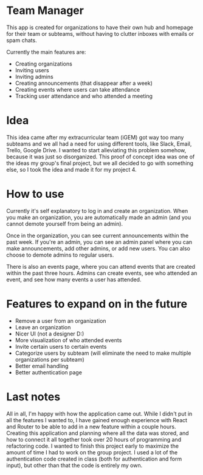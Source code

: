# Team Manager

This app is created for organizations to have their own hub and homepage for their team or subteams, without having to clutter inboxes with emails or spam chats.

Currently the main features are:

* Creating organizations
* Inviting users
* Inviting admins
* Creating announcements (that disappear after a week)
* Creating events where users can take attendance
* Tracking user attendance and who attended a meeting

# Idea

This idea came after my extracurricular team (iGEM) got way too many subteams and we all had a need for using different tools, like Slack, Email, Trello, Google Drive. I wanted to start alleviating this problem somehow, because it was just so disorganized. This proof of concept idea was one of the ideas my group's final project, but we all decided to go with something else, so I took the idea and made it for my project 4.

# How to use

Currently it's self explanatory to log in and create an organization. When you make an organization, you are automatically made an admin (and you cannot demote yourself from being an admin).

Once in the organization, you can see current announcements within the past week. If you're an admin, you can see an admin panel where you can make announcements, add other admins, or add new users. You can also choose to demote admins to regular users.

There is also an events page, where you can attend events that are created within the past three hours. Admins can create events, see who attended an event, and see how many events a user has attended.

# Features to expand on in the future

* Remove a user from an organization
* Leave an organization
* Nicer UI (not a designer D:)
* More visualization of who attended events
* Invite certain users to certain events
* Categorize users by subteam (will eliminate the need to make multiple organizations per subteam)
* Better email handling
* Better authentication page

# Last notes

All in all, I'm happy with how the application came out. While I didn't put in all the features I wanted to, I have gained enough experience with React and Router to be able to add in a new feature within a couple hours. Creating this application and planning where all the data was stored, and how to connect it all together took over 20 hours of programming and refactoring code. I wanted to finish this project early to maximize the amount of time I had to work on the group project. I used a lot of the authentication code created in class (both for authentication and form input), but other than that the code is entirely my own.
